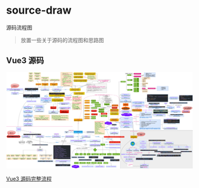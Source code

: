 # source-draw

源码流程图

> 放置一些关于源码的流程图和思路图

## Vue3 源码

![vue3 draw](./Vue3%20源码完整流程.drawio.png)

[Vue3 源码完整流程](./Vue3%20%E6%BA%90%E7%A0%81%E5%AE%8C%E6%95%B4%E6%B5%81%E7%A8%8B.drawio.html)
